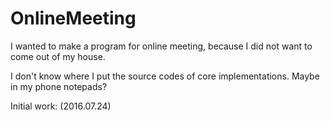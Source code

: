 # OnlineMeeting

I wanted to make a program for online meeting, because I did not want to come out of my house.

I don't know where I put the source codes of core implementations. Maybe in my phone notepads?

Initial work: (2016.07.24)
